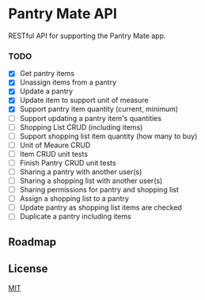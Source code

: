 # Pantry Mate API

RESTful API for supporting the Pantry Mate app.

### TODO

- [x] Get pantry items
- [x] Unassign items from a pantry
- [x] Update a pantry
- [x] Update item to support unit of measure
- [x] Support pantry item quantity (current, minimum)
- [ ] Support updating a pantry item's quantities
- [ ] Shopping List CRUD (including items)
- [ ] Support shopping list item quantity (how many to buy)
- [ ] Unit of Meaure CRUD
- [ ] Item CRUD unit tests
- [ ] Finish Pantry CRUD unit tests
- [ ] Sharing a pantry with another user(s)
- [ ] Sharing a shopping list with another user(s)
- [ ] Sharing permissions for pantry and shopping list
- [ ] Assign a shopping list to a pantry
- [ ] Update pantry as shopping list items are checked
- [ ] Duplicate a pantry including items

## Roadmap

## License
[MIT](https://choosealicense.com/licenses/mit/)